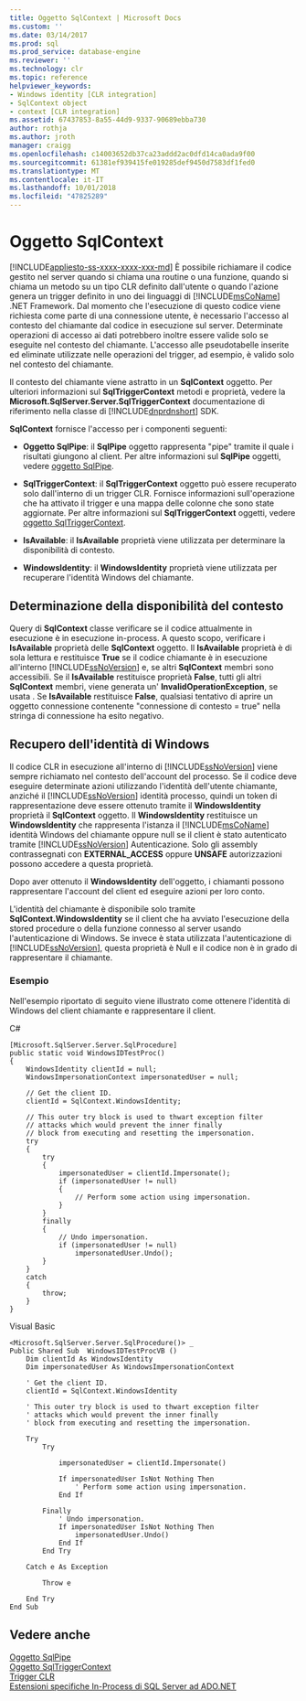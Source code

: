 ```yaml
---
title: Oggetto SqlContext | Microsoft Docs
ms.custom: ''
ms.date: 03/14/2017
ms.prod: sql
ms.prod_service: database-engine
ms.reviewer: ''
ms.technology: clr
ms.topic: reference
helpviewer_keywords:
- Windows identity [CLR integration]
- SqlContext object
- context [CLR integration]
ms.assetid: 67437853-8a55-44d9-9337-90689ebba730
author: rothja
ms.author: jroth
manager: craigg
ms.openlocfilehash: c14003652db37ca23addd2ac0dfd14ca0ada9f00
ms.sourcegitcommit: 61381ef939415fe019285def9450d7583df1fed0
ms.translationtype: MT
ms.contentlocale: it-IT
ms.lasthandoff: 10/01/2018
ms.locfileid: "47825289"
---
```

# <a name="sqlcontext-object"></a>Oggetto SqlContext
[!INCLUDE[appliesto-ss-xxxx-xxxx-xxx-md](../../includes/appliesto-ss-xxxx-xxxx-xxx-md.md)]
  È possibile richiamare il codice gestito nel server quando si chiama una routine o una funzione, quando si chiama un metodo su un tipo CLR definito dall'utente o quando l'azione genera un trigger definito in uno dei linguaggi di [!INCLUDE[msCoName](../../includes/msconame-md.md)] .NET Framework. Dal momento che l'esecuzione di questo codice viene richiesta come parte di una connessione utente, è necessario l'accesso al contesto del chiamante dal codice in esecuzione sul server. Determinate operazioni di accesso ai dati potrebbero inoltre essere valide solo se eseguite nel contesto del chiamante. L'accesso alle pseudotabelle inserite ed eliminate utilizzate nelle operazioni del trigger, ad esempio, è valido solo nel contesto del chiamante.  
  
 Il contesto del chiamante viene astratto in un **SqlContext** oggetto. Per ulteriori informazioni sul **SqlTriggerContext** metodi e proprietà, vedere la **Microsoft.SqlServer.Server.SqlTriggerContext** documentazione di riferimento nella classe di [!INCLUDE[dnprdnshort](../../includes/dnprdnshort-md.md)] SDK.  
  
 **SqlContext** fornisce l'accesso per i componenti seguenti:  
  
-   **Oggetto SqlPipe**: il **SqlPipe** oggetto rappresenta "pipe" tramite il quale i risultati giungono al client. Per altre informazioni sul **SqlPipe** oggetti, vedere [oggetto SqlPipe](../../relational-databases/clr-integration-data-access-in-process-ado-net/sqlpipe-object.md).  
  
-   **SqlTriggerContext**: il **SqlTriggerContext** oggetto può essere recuperato solo dall'interno di un trigger CLR. Fornisce informazioni sull'operazione che ha attivato il trigger e una mappa delle colonne che sono state aggiornate. Per altre informazioni sul **SqlTriggerContext** oggetti, vedere [oggetto SqlTriggerContext](../../relational-databases/clr-integration-data-access-in-process-ado-net/sqltriggercontext-object.md).  
  
-   **IsAvailable**: il **IsAvailable** proprietà viene utilizzata per determinare la disponibilità di contesto.  
  
-   **WindowsIdentity**: il **WindowsIdentity** proprietà viene utilizzata per recuperare l'identità Windows del chiamante.  
  
## <a name="determining-context-availability"></a>Determinazione della disponibilità del contesto  
 Query di **SqlContext** classe verificare se il codice attualmente in esecuzione è in esecuzione in-process. A questo scopo, verificare i **IsAvailable** proprietà delle **SqlContext** oggetto. Il **IsAvailable** proprietà è di sola lettura e restituisce **True** se il codice chiamante è in esecuzione all'interno [!INCLUDE[ssNoVersion](../../includes/ssnoversion-md.md)] e, se altri **SqlContext** membri sono accessibili. Se il **IsAvailable** restituisce proprietà **False**, tutti gli altri **SqlContext** membri, viene generata un' **InvalidOperationException**, se usata . Se **IsAvailable** restituisce **False**, qualsiasi tentativo di aprire un oggetto connessione contenente "connessione di contesto = true" nella stringa di connessione ha esito negativo.  
  
## <a name="retrieving-windows-identity"></a>Recupero dell'identità di Windows  
 Il codice CLR in esecuzione all'interno di [!INCLUDE[ssNoVersion](../../includes/ssnoversion-md.md)] viene sempre richiamato nel contesto dell'account del processo. Se il codice deve eseguire determinate azioni utilizzando l'identità dell'utente chiamante, anziché il [!INCLUDE[ssNoVersion](../../includes/ssnoversion-md.md)] identità processo, quindi un token di rappresentazione deve essere ottenuto tramite il **WindowsIdentity** proprietà il  **SqlContext** oggetto. Il **WindowsIdentity** restituisce un **WindowsIdentity** che rappresenta l'istanza il [!INCLUDE[msCoName](../../includes/msconame-md.md)] identità Windows del chiamante oppure null se il client è stato autenticato tramite [!INCLUDE[ssNoVersion](../../includes/ssnoversion-md.md)] Autenticazione. Solo gli assembly contrassegnati con **EXTERNAL_ACCESS** oppure **UNSAFE** autorizzazioni possono accedere a questa proprietà.  
  
 Dopo aver ottenuto il **WindowsIdentity** dell'oggetto, i chiamanti possono rappresentare l'account del client ed eseguire azioni per loro conto.  
  
 L'identità del chiamante è disponibile solo tramite **SqlContext.WindowsIdentity** se il client che ha avviato l'esecuzione della stored procedure o della funzione connesso al server usando l'autenticazione di Windows. Se invece è stata utilizzata l'autenticazione di [!INCLUDE[ssNoVersion](../../includes/ssnoversion-md.md)], questa proprietà è Null e il codice non è in grado di rappresentare il chiamante.  
  
### <a name="example"></a>Esempio  
 Nell'esempio riportato di seguito viene illustrato come ottenere l'identità di Windows del client chiamante e rappresentare il client.  
  
 C#  
  
```  
[Microsoft.SqlServer.Server.SqlProcedure]  
public static void WindowsIDTestProc()  
{  
    WindowsIdentity clientId = null;  
    WindowsImpersonationContext impersonatedUser = null;  
  
    // Get the client ID.  
    clientId = SqlContext.WindowsIdentity;  
  
    // This outer try block is used to thwart exception filter   
    // attacks which would prevent the inner finally   
    // block from executing and resetting the impersonation.  
    try  
    {  
        try  
        {  
            impersonatedUser = clientId.Impersonate();  
            if (impersonatedUser != null)  
            {  
                // Perform some action using impersonation.  
            }  
        }  
        finally  
        {  
            // Undo impersonation.  
            if (impersonatedUser != null)  
                impersonatedUser.Undo();  
        }  
    }  
    catch  
    {  
        throw;  
    }  
}  
```  
  
 Visual Basic  
  
```  
<Microsoft.SqlServer.Server.SqlProcedure()> _  
Public Shared Sub  WindowsIDTestProcVB ()  
    Dim clientId As WindowsIdentity  
    Dim impersonatedUser As WindowsImpersonationContext  
  
    ' Get the client ID.  
    clientId = SqlContext.WindowsIdentity  
  
    ' This outer try block is used to thwart exception filter   
    ' attacks which would prevent the inner finally   
    ' block from executing and resetting the impersonation.  
  
    Try  
        Try  
  
            impersonatedUser = clientId.Impersonate()  
  
            If impersonatedUser IsNot Nothing Then  
                ' Perform some action using impersonation.  
            End If  
  
        Finally  
            ' Undo impersonation.  
            If impersonatedUser IsNot Nothing Then  
                impersonatedUser.Undo()  
            End If  
        End Try  
  
    Catch e As Exception  
  
        Throw e  
  
    End Try  
End Sub  
```  
  
## <a name="see-also"></a>Vedere anche  
 [Oggetto SqlPipe](../../relational-databases/clr-integration-data-access-in-process-ado-net/sqlpipe-object.md)   
 [Oggetto SqlTriggerContext](../../relational-databases/clr-integration-data-access-in-process-ado-net/sqltriggercontext-object.md)   
 [Trigger CLR](http://msdn.microsoft.com/library/302a4e4a-3172-42b6-9cc0-4a971ab49c1c)   
 [Estensioni specifiche In-Process di SQL Server ad ADO.NET](../../relational-databases/clr-integration-data-access-in-process-ado-net/sql-server-in-process-specific-extensions-to-ado-net.md)  
  
  

